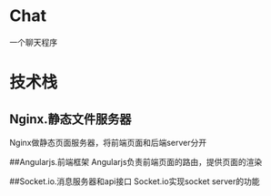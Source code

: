 # Chat
一个聊天程序


# 技术栈

## Nginx.静态文件服务器
Nginx做静态页面服务器，将前端页面和后端server分开

##Angularjs.前端框架
Angularjs负责前端页面的路由，提供页面的渲染


##Socket.io.消息服务器和api接口
Socket.io实现socket server的功能




